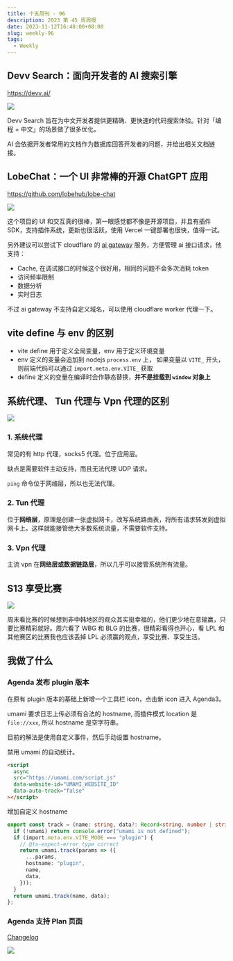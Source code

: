 ```yaml
---
title: 十五周刊 - 96
description: 2023 第 45 周周报
date: 2023-11-12T16:48:00+08:00
slug: weekly-96
tags:
  - Weekly
---
```




## Devv Search：面向开发者的 AI 搜索引擎

https://devv.ai/

![](https://pocket.haydenhayden.com/blog/202311121952915.png)

Devv Search 旨在为中文开发者提供更精确、更快速的代码搜索体验。针对「编程 + 中文」的场景做了很多优化。

AI 会依据开发者常用的文档作为数据库回答开发者的问题，并给出相关文档链接。

## LobeChat：一个 UI 非常棒的开源 ChatGPT 应用

https://github.com/lobehub/lobe-chat

![](https://pocket.haydenhayden.com/blog/202311122004736.png)

这个项目的 UI 和交互真的很棒，第一眼感觉都不像是开源项目，并且有插件 SDK，支持插件系统，更新也很活跃，使用 Vercel 一键部署也很快，值得一试。

另外建议可以尝试下 cloudflare 的 [ai gateway](https://developers.cloudflare.com/ai-gateway/) 服务，方便管理 ai 接口请求，他支持：

- Cache, 在调试接口的时候这个很好用，相同的问题不会多次消耗 token
- 访问频率限制
- 数据分析
- 实时日志

不过 ai gateway 不支持自定义域名，可以使用 cloudflare worker 代理一下。

## vite define 与 env 的区别

- vite define 用于定义全局变量，env 用于定义环境变量
- env 定义的变量会追加到 nodejs `process.env` 上， 如果变量以 `VITE_` 开头，则前端代码可以通过 `import.meta.env.VITE_` 获取
- define 定义的变量在编译时会作静态替换，**并不是挂载到 `window` 对象上**

## 系统代理、 Tun 代理与 Vpn 代理的区别

[](https://www.youtube.com/watch?v=qItL005LUik)

[](https://www.youtube.com/watch?v=wAxOjL_gDzk)

![](https://pocket.haydenhayden.com/blog/202311121925796.png)

### 1. 系统代理

常见的有 http 代理，socks5 代理。位于应用层。

缺点是需要软件主动支持，而且无法代理 UDP 请求。

`ping` 命令位于网络层，所以也无法代理。

### 2. Tun 代理

位于**网络层**，原理是创建一张虚拟网卡，改写系统路由表，将所有请求转发到虚拟网卡上。这样就能接管绝大多数系统流量，不需要软件支持。

### 3. Vpn 代理

主流 vpn 在**网络层或数据链路层**，所以几乎可以接管系统所有流量。

## S13 享受比赛

![](https://pocket.haydenhayden.com/blog/202311121943701.png)

周末看比赛的时候想到非中韩地区的观众其实挺幸福的，他们更少地在意输赢，只要比赛精彩就好。周六看了 WBG 和 BLG 的比赛，很精彩看得也开心，看 LPL 和其他赛区的比赛我也应该丢掉 LPL 必须赢的观点，享受比赛、享受生活。

## 我做了什么

### Agenda 发布 plugin 版本

在原有 plugin 版本的基础上新增一个工具栏 icon，点击新 icon 进入 Agenda3。

umami 要求日志上传必须有合法的 hostname, 而插件模式 location 是 `file://xxx`, 所以 hostname 是空字符串。

目前的解法是使用自定义事件，然后手动设置 hostname。

禁用 umami 的自动统计。

```html
<script
  async
  src="https://umami.com/script.js"
  data-website-id="UMAMI_WEBSITE_ID"
  data-auto-track="false"
></script>
```

增加自定义 hostname

```ts
export const track = (name: string, data?: Record<string, number | string>) => {
  if (!umami) return console.error("umami is not defined");
  if (import.meta.env.VITE_MODE === "plugin") {
    // @ts-expect-error type correct
    return umami.track(params => ({
      ...params,
      hostname: "plugin",
      name,
      data,
    }));
  }
  return umami.track(name, data);
};
```

### Agenda 支持 Plan 页面

[Changelog](https://github.com/haydenull/logseq-plugin-agenda/releases/tag/v3.3.0)

![](https://pocket.haydenhayden.com/blog/202311121731907.png?x-oss-process=image/resize,w_1000,m_lfit)
